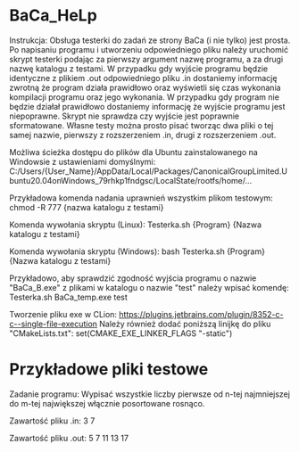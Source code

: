 # BaCa_HeLp

Instrukcja:
Obsługa testerki do zadań ze strony BaCa (i nie tylko) jest prosta. Po napisaniu programu i utworzeniu odpowiedniego pliku należy uruchomić skrypt testerki podając za pierwszy argument nazwę programu, a za drugi nazwę katalogu z testami. W przypadku gdy wyjście programu będzie identyczne z plikiem .out odpowiedniego pliku .in dostaniemy informację zwrotną że program działa prawidłowo oraz wyświetli się czas wykonania kompilacji programu oraz jego wykonania. W przypadku gdy program nie będzie działał prawidłowo dostaniemy informację że wyjście programu jest niepoprawne. Skrypt nie sprawdza czy wyjście jest poprawnie sformatowane. Własne testy można prosto pisać tworząc dwa pliki o tej samej nazwie, pierwszy z rozszerzeniem .in, drugi z rozszerzeniem .out.

Możliwa ścieżka dostępu do plików dla Ubuntu zainstalowanego na Windowsie z ustawieniami domyślnymi:
  C:/Users/{User_Name}/AppData/Local/Packages/CanonicalGroupLimited.Ubuntu20.04onWindows_79rhkp1fndgsc/LocalState/rootfs/home/...
  
Przykładowa komenda nadania uprawnień wszystkim plikom testowym:
  chmod -R 777 {nazwa katalogu z testami}
  
Komenda wywołania skryptu (Linux):
  Testerka.sh {Program} {Nazwa katalogu z testami}
  
Komenda wywołania skryptu (Windows):
  bash Testerka.sh {Program} {Nazwa katalogu z testami}
  
Przykładowo, aby sprawdzić zgodność wyjścia programu o nazwie "BaCa_B.exe" z plikami w katalogu o nazwie "test" należy wpisać komendę:
  Testerka.sh BaCa_temp.exe test

Tworzenie pliku exe w CLion:
  https://plugins.jetbrains.com/plugin/8352-c-c--single-file-execution
Należy również dodać poniższą linijkę do pliku "CMakeLists.txt":
  set(CMAKE_EXE_LINKER_FLAGS "-static") 
  
# Przykładowe pliki testowe

Zadanie programu: Wypisać wszystkie liczby pierwsze od n-tej najmniejszej do m-tej największej włącznie posortowane rosnąco.

Zawartość pliku .in: 3 7

Zawartość pliku .out: 5 7 11 13 17

